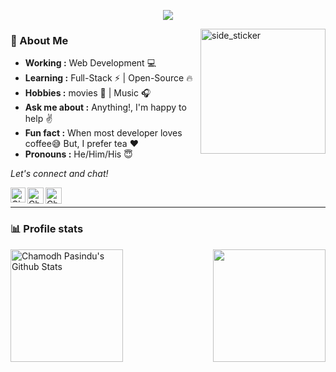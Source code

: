<p align="center">
<img src="https://readme-typing-svg.herokuapp.com?color=%2364F74E&center=true&vCenter=true&width=600&height=45&lines=Hi%2C+I'm+Chamodh+Pasindu;Software+Engineer+and+UX/UI+Designer">
</p>

<img align="right" width=200px height=200px alt="side_sticker" src="https://media.giphy.com/media/TEnXkcsHrP4YedChhA/giphy.gif" />

### 🤔 About Me
-  **Working :**  Web Development :computer:
-  **Learning :** Full-Stack :zap: | Open-Source :fire:	
-  **Hobbies :** movies 🎥 | Music :headphones:
-  **Ask me about :** Anything!, I'm happy to help :v:
-  **Fun fact :** When most developer loves coffee:sweat_smile: But, I prefer tea :heart: 
-  **Pronouns :** He/Him/His :innocent:

<p align="left"> 
  <i> Let's connect and chat! </i>
</p>
 
<a href="https://www.linkedin.com/in/chamodh-pasindu-9b6178217/">
   <img align="left" alt="Chamodh Pasindu | Linkedin" width="24px" src="https://github.com/piyushP7pravin/piyushP7pravin/blob/master/Linkedin.svg" />
  </a>
  <a href="mailto:chamodhpasindu@gmail.com">
    <img align="left" alt="Chamodh Pasindu | Gmail" width="26px" src="https://github.com/piyushP7pravin/piyushP7pravin/blob/master/Gmail.svg" />
  </a>
  <a href="https://twitter.com/chamodh_pasindu">
    <img align="left" alt="Chamodh Pasindu | Twitter" width="26px" src="https://github.com/piyushP7pravin/piyushP7pravin/blob/master/Twitter.svg" />
 </a>

<br>
<hr>

###  📊 Profile stats
<a href="https://github.com/ChamodhPasindu">
  <img height="180em" align="left" src="https://github-readme-stats.vercel.app/api?username=ChamodhPasindu&show_icons=true&title_color=fff&icon_color=79ff97&text_color=efefef&bg_color=24292e" alt="Chamodh Pasindu's Github Stats">
   <img height="180em"  align="right" src="https://github-readme-stats.vercel.app/api/top-langs/?username=ChamodhPasindu&show_icons=true&title_color=fff&icon_color=79ff97&text_color=efefef&bg_color=24292e" />
</a>


<!--
**ChamodhPasindu/ChamodhPasindu** is a ✨ _special_ ✨ repository because its `README.md` (this file) appears on your GitHub profile.

Here are some ideas to get you started:

- 🔭 I’m currently working on ...
- 🌱 I’m currently learning ...
- 👯 I’m looking to collaborate on ...
- 🤔 I’m looking for help with ...
- 💬 Ask me about ...
- 📫 How to reach me: ...
- 😄 Pronouns: ...
- ⚡ Fun fact: ...
-->
